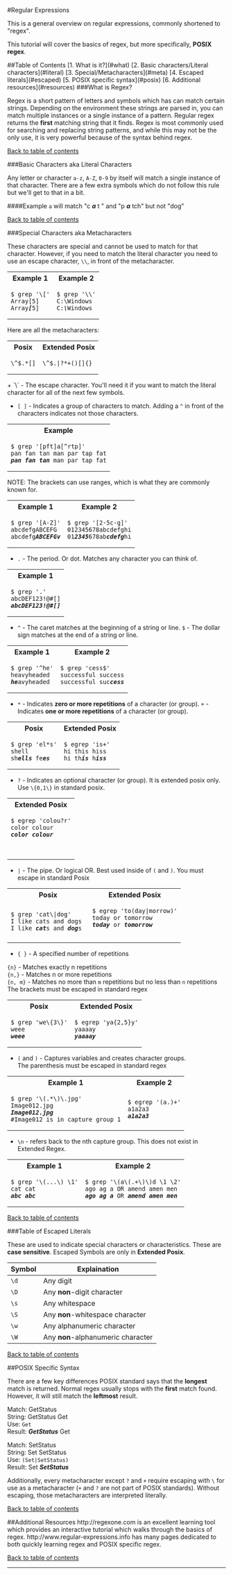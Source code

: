 #Regular Expressions


This is a general overview on regular expressions, commonly shortened to "regex".

This tutorial will cover the basics of regex, but more specifically, **POSIX regex**.

<a name="top"/>
##Table of Contents
[1. What is it?](#what)    
[2. Basic characters/Literal characters](#literal)    
[3. Special/Metacharacters](#meta)    
[4. Escaped literals](#escaped)    
[5. POSIX specific syntax](#posix)    
[6. Additional resources](#resources)    

<a name="what"/>
###What is Regex?

Regex is a short pattern of letters and symbols which has can match certain strings. Depending on the environment these strings are parsed in, you can match multiple instances or a single instance of a pattern. Regular regex returns the **first** matching string that it finds. Regex is most commonly used for searching and replacing string patterns, and while this may not be the only use, it is very powerful because of the syntax behind regex.

[Back to table of contents](#top)

<a name="literal"/>
###Basic Characters aka Literal Characters

Any letter or character `a-z`, `A-Z`, `0-9` by itself will match a single instance of that character. There are a few extra symbols which do not follow this rule but we'll get to that in a bit.

####Example
`a` will match "c **_a_** t " and "p **_a_** tch" but not "dog"

[Back to table of contents](#top)

<a name="meta"/>
###Special Characters aka Metacharacters

These characters are special and cannot be used to match for that character. However, if you need to match the literal character you need to use an escape character, `\\`, in front of the metacharacter.

<table>
  <tr>
    <th>Example 1</th>
    <th>Example 2</th>
  </tr>
  <tr>
    <td>
    <pre><code>$ grep '\['
Array[5]
Array<strong><em>[</em></strong>5]</code></pre>
    </td>
    <td>
    <pre><code>$ grep '\\'
C:\Windows
C:<strong><em>\</em></strong>Windows</code></pre>
    </td>
  </tr>
</table> 

Here are all the metacharacters:
<table>
  <tr>
    <th>Posix</th>
    <th>Extended Posix</th>
  </tr>
  <tr>
    <td>
    <pre><code>\^$.*[]</code></pre>
    </td>
    <td>
    <pre><code>\^$.|?*+()[]{}</code></pre>
    </td>
  </tr>
</table> 
+ `\` - The escape character. You'll need it if you want to match the literal character for all of the next few symbols.

+ `[ ]` - Indicates a group of characters to match. Adding a `^` in front of the characters indicates not those characters.

<table>
  <tr>
    <th>Example</th>
  </tr>
  <tr>
    <td>
    <pre><code>$ grep '[pft]a[^rtp]'
pan fan tan man par tap fat
<strong><em>pan fan tan</em></strong> man par tap fat</code></pre>
    </td>
  </tr>
</table>  

NOTE: The brackets can use ranges, which is what they are commonly known for.

<table>
  <tr>
    <th>Example 1</th>
    <th>Example 2</th>
  </tr>
  <tr>
    <td>
    <pre><code>$ grep '[A-Z]'
abcdefgABCEFG
abcdefg<strong><em>ABCEFGv</em></strong></code></pre>
    </td>
    <td>
    <pre><code>$ grep '[2-5c-g]'
012345678abcdefghi
01<strong><em>2345</em></strong>678ab<strong><em>cdefg</em></strong>hi</code></pre>
    </td>
  </tr>
</table>   

+ `.` - The period. Or dot. Matches any character you can think of.

<table>
  <tr>
    <th>Example 1</th>
  </tr>
  <tr>
    <td>
    <pre><code>$ grep '.'
abcDEF123!@#[]
<strong><em>abcDEF123!@#[]</em></strong></code></pre>
    </td>
  </tr>
</table>

+ `^` - The caret matches at the beginning of a string or line.  `$` - The dollar sign matches at the end of a string or line.

<table>
  <tr>
    <th>Example 1</th>
    <th>Example 2</th>
  </tr>
  <tr>
    <td>
    <pre><code>$ grep '^he'
heavyheaded
<strong><em>he</em></strong>avyheaded</code></pre>
    </td>
    <td>
    <pre><code>$ grep 'cess$'
successful success
successful suc<strong><em>cess</em></strong></code></pre>
    </td>
  </tr>
</table>

+ `*` - Indicates **zero or more repetitions** of a character (or group). `+` - Indicates **one or more repetitions** of a character (or group).

<table>
  <tr>
    <th>Posix</th>
    <th>Extended Posix</th>
  </tr>
  <tr>
    <td>
    <pre><code>$ grep 'el*s'
shell
sh<strong><em>ells</em></strong> fe<strong><em>es</em></strong></code></pre>
    </td>
    <td>
    <pre><code>$ egrep 'is+'
hi this hiss
hi th<strong><em>is</em></strong> h<strong><em>iss</em></strong></code></pre>
    </td>
  </tr>
</table>

+ `?` - Indicates an optional character (or group). It is extended posix only. Use `\{0,1\}` in standard posix.

<table>
  <tr>
    <th>Extended Posix</th>
  </tr>
  <tr>
    <td>
    <pre><code>$ egrep 'colou?r'
color colour
<strong><em>color colour</em></strong></pre>
    </td>
  </tr>
</table>

+ `|` - The pipe. Or logical OR. Best used inside of `(` and `)`. You must escape in standard Posix
<table>
  <tr>
    <th>Posix</th>
    <th>Extended Posix</th>
  </tr>
  <tr>
    <td>
    <pre><code>$ grep 'cat\|dog'
I like cats and dogs 
I like <strong><em>cat</em></strong>s and <strong><em>dog</em></strong>s</code></pre>
    </td>
    <td>
    <pre><code>$ egrep 'to(day|morrow)'
today or tomorrow
<strong><em>today</em></strong> or <strong><em>tomorrow</em></strong>
    </td>
  </tr>
</table>

+ `{ }` - A specified number of repetitions

`{n}` - Matches exactly n repetitions    
`{n,}` - Matches n or more repetitions    
`{n, m}` - Matches no more than `m` repetitions but no less than `n` repetitions    
The brackets must be escaped in standard regex

<table>
  <tr>
    <th>Posix</th>
    <th>Extended Posix</th>
  </tr>
  <tr>
    <td>
    <pre><code>$ grep 'we\{3\}'
weee
<em><strong>weee</em></strong></code></pre>
    </td>
    <td>
    <pre><code>$ egrep 'ya{2,5}y'
yaaaay
<em><strong>yaaaay</em></strong></code></pre>
    </td>
  </tr>
</table>

+ `(` and `)` - Captures variables and creates character groups.    
The parenthesis must be escaped in standard regex

<table>
  <tr>
    <th>Example 1</th>
    <th>Example 2</th>
  </tr>
  <tr>
    <td>
    <pre><code>$ grep '\(.*\)\.jpg'
Image012.jpg
<em><strong>Image012.jpg</em></strong>
#Image012 is in capture group 1</code></pre>
    </td>
    <td>
    <pre><code>$ egrep '(a.)+'
a1a2a3
<em><strong>a1a2a3</em></strong></code></pre>
    </td>
  </tr>
</table>

+ `\n` - refers back to the nth capture group. This does not exist in Extended Regex.

<table>
  <tr>
    <th>Example 1</th>
    <th>Example 2</th>
  </tr>
  <tr>
    <td>
    <pre><code>$ grep '\(...\) \1'
cat cat
<em><strong>abc abc</em></strong></code></pre>
    </td>
    <td>
    <pre><code>$ grep '\(a\(.+\)\)d \1 \2'
ago ag a OR amend amen men
<em><strong>ago ag a</em></strong> OR <em><strong>amend amen men</em></strong></code></pre>
    </td>
  </tr>
</table>


[Back to table of contents](#top)

<a name="escaped"/>
###Table of Escaped Literals

These are used to indicate special characters or characteristics. These are **case sensitive**.
Escaped Symbols are only in **Extended Posix**.

Symbol | Explaination
-------|-------------
 `\d`  |  Any digit
 `\D`  |  Any **non**-digit character
 `\s`  |  Any whitespace
 `\S`  |  Any **non**-whitespace character
 `\w`  |  Any alphanumeric character
 `\W`  |  Any **non**-alphanumeric character

[Back to table of contents](#top)

<a name="posix"/>
##POSIX Specific Syntax

There are a few key differences  POSIX standard says that the **longest** match is returned. Normal regex usually stops with the **first** match found. However, it will still match the **leftmost** result.

Match: GetStatus     
String: GetStatus Get   
Use: `Get`     
Result: **_GetStatus_** Get    

Match: SetStatus     
String: Set SetStatus   
Use: `(Set|SetStatus)`     
Result: Set **_SetStatus_**   

Additionally, every metacharacter except `?` and `+` require escaping  with `\` for use as a metacharacter (`+` and `?` are not part of POSIX standards). Without escaping, those metacharacters are interpreted literally.

[Back to table of contents](#top)

<a name="resources"/>
##Additional Resources
http://regexone.com is an excellent learning tool which provides an interactive tutorial which walks through the basics of regex.    
http://www.regular-expressions.info has many pages dedicated to both quickly learning regex and POSIX specific regex.

[Back to table of contents](#top)

----------------------------------
